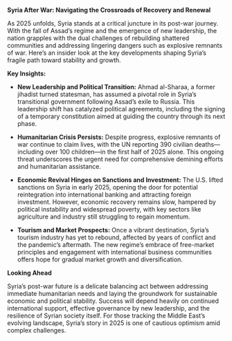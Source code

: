 **Syria After War: Navigating the Crossroads of Recovery and Renewal**

As 2025 unfolds, Syria stands at a critical juncture in its post-war journey. With the fall of Assad’s regime and the emergence of new leadership, the nation grapples with the dual challenges of rebuilding shattered communities and addressing lingering dangers such as explosive remnants of war. Here’s an insider look at the key developments shaping Syria’s fragile path toward stability and growth.

**Key Insights:**

- **New Leadership and Political Transition:** Ahmad al-Sharaa, a former jihadist turned statesman, has assumed a pivotal role in Syria’s transitional government following Assad’s exile to Russia. This leadership shift has catalyzed political agreements, including the signing of a temporary constitution aimed at guiding the country through its next phase.

- **Humanitarian Crisis Persists:** Despite progress, explosive remnants of war continue to claim lives, with the UN reporting 390 civilian deaths—including over 100 children—in the first half of 2025 alone. This ongoing threat underscores the urgent need for comprehensive demining efforts and humanitarian assistance.

- **Economic Revival Hinges on Sanctions and Investment:** The U.S. lifted sanctions on Syria in early 2025, opening the door for potential reintegration into international banking and attracting foreign investment. However, economic recovery remains slow, hampered by political instability and widespread poverty, with key sectors like agriculture and industry still struggling to regain momentum.

- **Tourism and Market Prospects:** Once a vibrant destination, Syria’s tourism industry has yet to rebound, affected by years of conflict and the pandemic’s aftermath. The new regime’s embrace of free-market principles and engagement with international business communities offers hope for gradual market growth and diversification.

**Looking Ahead**

Syria’s post-war future is a delicate balancing act between addressing immediate humanitarian needs and laying the groundwork for sustainable economic and political stability. Success will depend heavily on continued international support, effective governance by new leadership, and the resilience of Syrian society itself. For those tracking the Middle East’s evolving landscape, Syria’s story in 2025 is one of cautious optimism amid complex challenges.